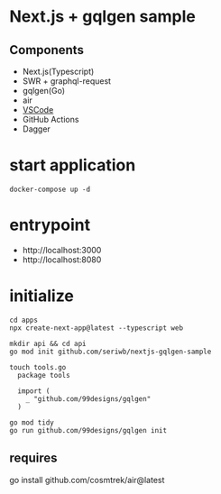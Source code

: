 # Next.js + gqlgen sample



## Components
- Next.js(Typescript)
- SWR + graphql-request
- gqlgen(Go)
- air
- [VSCode](https://code.visualstudio.com/docs/editor/multi-root-workspaces)
- GitHub Actions
- Dagger

# start application

```
docker-compose up -d
```


# entrypoint

- http://localhost:3000
- http://localhost:8080


# initialize

```
cd apps
npx create-next-app@latest --typescript web

mkdir api && cd api
go mod init github.com/seriwb/nextjs-gqlgen-sample

touch tools.go
  package tools

  import (
    _ "github.com/99designs/gqlgen"
  )

go mod tidy
go run github.com/99designs/gqlgen init
```


## requires
go install github.com/cosmtrek/air@latest
